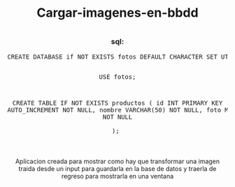 


<div align="center">

<h1> Cargar-imagenes-en-bbdd <h1>

#

<h3>sql:</h3>
<pre>
CREATE DATABASE if NOT EXISTS fotos DEFAULT CHARACTER SET UTF8 collate UTF8_SPANISH_CI;

USE fotos;


CREATE TABLE IF NOT EXISTS productos (
id INT  PRIMARY KEY AUTO_INCREMENT NOT NULL,
nombre VARCHAR(50) NOT NULL,
foto MEDIUMBLOB NOT NULL  
); 
</pre>

#
<p>Aplicacion creada para mostrar como hay que transformar una imagen traida desde un input para guardarla en la base de datos y traerla de regreso para mostrarla en una ventana</p>
</div>
